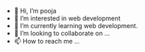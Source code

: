 - 👋 Hi, I’m pooja
- 👀 I’m interested in web development
- 🌱 I’m currently learning web development.
- 💞️ I’m looking to collaborate on ...
- 📫 How to reach me ...

<!---
poojaa44/poojaa44 is a ✨ special ✨ repository because its `README.md` (this file) appears on your GitHub profile.
You can click the Preview link to take a look at your changes.
--->
